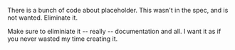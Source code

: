 There is a bunch of code about placeholder. This wasn't in the spec, and is not wanted. Eliminate it.

Make sure to eliminiate it -- really -- documentation and all. I want it as if you never wasted my time creating it.